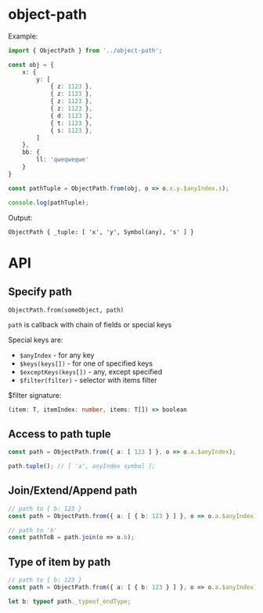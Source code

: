 # object-path

Example:

```ts
import { ObjectPath } from '../object-path';

const obj = {
    x: {
        y: [
            { z: 1123 },
            { z: 1123 },
            { z: 1123 },
            { z: 1123 },
            { d: 1123 },
            { t: 1123 },
            { s: 1123 },
        ]
    },
    bb: {
        ll: 'qweqweqwe'
    }
}

const pathTuple = ObjectPath.from(obj, o => o.x.y.$anyIndex.s);

console.log(pathTuple);
```

Output:
```
ObjectPath { _tuple: [ 'x', 'y', Symbol(any), 's' ] }
```

# API

## Specify path

`ObjectPath.from(someObject, path)`

`path` is callback with chain of fields or special keys

Special keys are:
* `$anyIndex` - for any key
* `$keys(keys[])` - for one of specified keys
* `$exceptKeys(keys[])` - any, except specified
* `$filter(filter)` - selector with items filter

$filter signature:
```ts
(item: T, itemIndex: number, items: T[]) => boolean
```

## Access to path tuple

```ts
const path = ObjectPath.from({ a: [ 123 ] }, o => o.a.$anyIndex);

path.tuple(); // [ 'a', anyIndex symbol ];
```

## Join/Extend/Append path

```ts
// path to { b: 123 }
const path = ObjectPath.from({ a: [ { b: 123 } ] }, o => o.a.$anyIndex);

// path to 'b'
const pathToB = path.join(o => o.b);
```

## Type of item by path

```ts
// path to { b: 123 }
const path = ObjectPath.from({ a: [ { b: 123 } ] }, o => o.a.$anyIndex);

let b: typeof path._typeof_endType;
```
